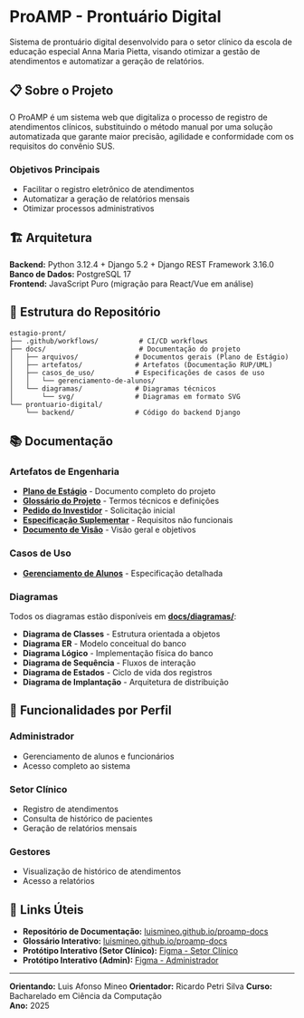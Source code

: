 # ProAMP - Prontuário Digital

Sistema de prontuário digital desenvolvido para o setor clínico da escola de educação especial Anna Maria Pietta, visando otimizar a gestão de atendimentos e automatizar a geração de relatórios.

## 📋 Sobre o Projeto

O ProAMP é um sistema web que digitaliza o processo de registro de atendimentos clínicos, substituindo o método manual por uma solução automatizada que garante maior precisão, agilidade e conformidade com os requisitos do convênio SUS.

### Objetivos Principais

- Facilitar o registro eletrônico de atendimentos
- Automatizar a geração de relatórios mensais
- Otimizar processos administrativos

## 🏗️ Arquitetura

**Backend:** Python 3.12.4 + Django 5.2 + Django REST Framework 3.16.0  
**Banco de Dados:** PostgreSQL 17  
**Frontend:** JavaScript Puro (migração para React/Vue em análise)

## 📁 Estrutura do Repositório

```
estagio-pront/  
├── .github/workflows/          # CI/CD workflows  
├── docs/                       # Documentação do projeto  
│   ├── arquivos/              # Documentos gerais (Plano de Estágio)
│   ├── artefatos/             # Artefatos (Documentação RUP/UML)  
│   ├── casos_de_uso/          # Especificações de casos de uso  
│   │   └── gerenciamento-de-alunos/  
│   └── diagramas/             # Diagramas técnicos  
│       └── svg/               # Diagramas em formato SVG  
└── prontuario-digital/  
    └── backend/               # Código do backend Django  
```

## 📚 Documentação

### Artefatos de Engenharia

- **[Plano de Estágio](docs/arquivos/v2proamp-plano-de-estagio.pdf)** - Documento completo do projeto
- **[Glossário do Projeto](docs/artefatos/0-art-glossario-projeto.pdf)** - Termos técnicos e definições
- **[Pedido do Investidor](docs/artefatos/1-art-pedido-investidor.pdf)** - Solicitação inicial
- **[Especificação Suplementar](docs/artefatos/2-art-espec-suplementar.pdf)** - Requisitos não funcionais
- **[Documento de Visão](docs/artefatos/3-art-visao.pdf)** - Visão geral e objetivos

### Casos de Uso

- **[Gerenciamento de Alunos](docs/casos_de_uso/gerenciamento-de-alunos/)** - Especificação detalhada

### Diagramas

Todos os diagramas estão disponíveis em **[docs/diagramas/](docs/diagramas/0-diagramas-merged.pdf)**:

- **Diagrama de Classes** - Estrutura orientada a objetos
- **Diagrama ER** - Modelo conceitual do banco
- **Diagrama Lógico** - Implementação física do banco
- **Diagrama de Sequência** - Fluxos de interação
- **Diagrama de Estados** - Ciclo de vida dos registros
- **Diagrama de Implantação** - Arquitetura de distribuição

## 👥 Funcionalidades por Perfil

### Administrador

- Gerenciamento de alunos e funcionários
- Acesso completo ao sistema

### Setor Clínico

- Registro de atendimentos
- Consulta de histórico de pacientes
- Geração de relatórios mensais

### Gestores

- Visualização de histórico de atendimentos
- Acesso a relatórios

## 🔗 Links Úteis

- **Repositório de Documentação:** [luismineo.github.io/proamp-docs](https://luismineo.github.io/proamp-docs/)
- **Glossário Interativo:** [luismineo.github.io/proamp-docs](https://luismineo.github.io/proamp-docs/pages/glossario.html)
- **Protótipo Interativo (Setor Clínico):** [Figma - Setor Clínico](https://www.figma.com/proto/JCUS8XLqdO7fcQJ2ipN1jk/Pront?node-id=703-136&t=dnsxIicB9jKkZYlt-1)
- **Protótipo Interativo (Admin):** [Figma - Administrador](https://www.figma.com/proto/JCUS8XLqdO7fcQJ2ipN1jk/Pront?node-id=719-643&starting-point-node-id=719%3A643&t=yBhgSeZlpx8Bpbyg-1)

---

**Orientando:** Luis Afonso Mineo
**Orientador:** Ricardo Petri Silva
**Curso:** Bacharelado em Ciência da Computação  
**Ano:** 2025